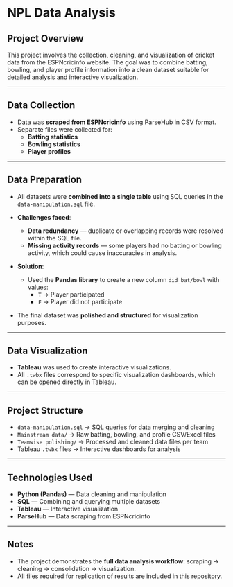 # NPL Data Analysis

## Project Overview
This project involves the collection, cleaning, and visualization of cricket data from the ESPNcricinfo website. The goal was to combine batting, bowling, and player profile information into a clean dataset suitable for detailed analysis and interactive visualization.

---

## Data Collection
- Data was **scraped from ESPNcricinfo** using ParseHub in CSV format.  
- Separate files were collected for:
  - **Batting statistics**
  - **Bowling statistics**
  - **Player profiles**

---

## Data Preparation
- All datasets were **combined into a single table** using SQL queries in the `data-manipulation.sql` file.  
- **Challenges faced**:
  - **Data redundancy** — duplicate or overlapping records were resolved within the SQL file.  
  - **Missing activity records** — some players had no batting or bowling activity, which could cause inaccuracies in analysis.  

- **Solution**:
  - Used the **Pandas library** to create a new column `did_bat/bowl` with values:
    - `T` → Player participated  
    - `F` → Player did not participate  

- The final dataset was **polished and structured** for visualization purposes.

---

## Data Visualization
- **Tableau** was used to create interactive visualizations.  
- All `.twbx` files correspond to specific visualization dashboards, which can be opened directly in Tableau.

---

## Project Structure
- `data-manipulation.sql` → SQL queries for data merging and cleaning  
- `Mainstream data/` → Raw batting, bowling, and profile CSV/Excel files  
- `Teamwise polishing/` → Processed and cleaned data files per team  
- Tableau `.twbx` files → Interactive dashboards for analysis  

---

## Technologies Used
- **Python (Pandas)** — Data cleaning and manipulation  
- **SQL** — Combining and querying multiple datasets  
- **Tableau** — Interactive visualization  
- **ParseHub** — Data scraping from ESPNcricinfo  

---

## Notes
- The project demonstrates the **full data analysis workflow**: scraping → cleaning → consolidation → visualization.  
- All files required for replication of results are included in this repository.
